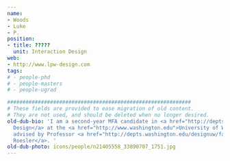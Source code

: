 ```yaml
---
name:
- Woods
- Luke
- P.
position:
- title: ?????
  unit: Interaction Design
web:
- http://www.lpw-design.com
tags:
# - people-phd
# - people-masters
# - people-ugrad

############################################################
# These fields are provided to ease migration of old content.
# They are not used, and should be deleted when no longer desired.
old-dub-bio: 'I am a second-year MFA candidate in <a href="http://depts.washington.edu/designuw/IxD_overview.htm">Interaction
  Design</a> at the <a href="http://www.washington.edu">University of Washington</a>
  advised by Professor <a href="http://depts.washington.edu/designuw/faculty_roesler.htm">Axel
  Roesler</a>. '
old-dub-photo: icons/people/n21405558_33890707_1751.jpg
---
```

